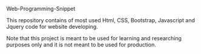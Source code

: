 Web-Programming-Snippet

This repository contains of most used Html, CSS, Bootstrap, Javascript and Jquery code for website developing.


Note that this project is meant to be used for learning and researching purposes only and it is not meant to be used for production.

